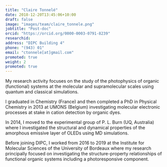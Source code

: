 ```yaml
---
title: "Claire Tonnelé"
date: 2018-12-20T13:45:06+10:00
draft: false
image: "images/team/claire_tonnele.png"
jobtitle: "Post-doc"
orcid: "https://orcid.org/0000-0003-0791-8239"
researchid:
address: "DIPC Building 4"
phone: "(943) 01"
email: "ctonnele[at]gmail.com"
promoted: true
weight: 2
promoted: true
---
```


My research activity focuses on the study of the photophysics of organic (functional) systems at the molecular and supramolecular scales using quantum and classical simulations.

I graduated in Chemistry (France) and then completed a PhD in Physical Chemistry in 2013 at UMONS (Belgium) investigating molecular electronic processes at stake in cation detection by organic dyes. 

In 2014, I moved to the experimental group of P. L. Burn (UQ, Australia) where I investigated the structural and dynamical properties of the amorphous emissive layer of OLEDs using MD simulations.

Before joining DIPC, I worked from 2016 to 2019 at the Institute for Molecular Sciences of the University of Bordeaux where my research principally focused on investigating the structure-property relationships of functional organic systems including a photoresponsive component.

